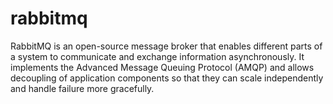 # rabbitmq
RabbitMQ is an open-source message broker that enables different parts of a system to communicate and exchange information asynchronously. It implements the Advanced Message Queuing Protocol (AMQP) and allows decoupling of application components so that they can scale independently and handle failure more gracefully.
